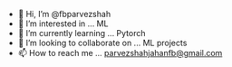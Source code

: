 - 👋 Hi, I’m @fbparvezshah
- 👀 I’m interested in ... ML
- 🌱 I’m currently learning ... Pytorch
- 💞️ I’m looking to collaborate on ... ML projects
- 📫 How to reach me ... parvezshahjahanfb@gmail.com

<!---
fbparvezshah/fbparvezshah is a ✨ special ✨ repository because its `README.md` (this file) appears on your GitHub profile.
You can click the Preview link to take a look at your changes.
--->

